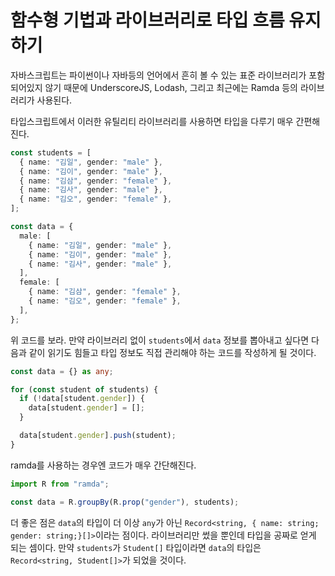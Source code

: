 # 함수형 기법과 라이브러리로 타입 흐름 유지하기

자바스크립트는 파이썬이나 자바등의 언어에서 흔히 볼 수 있는 표준 라이브러리가 포함되어있지
않기 때문에 UnderscoreJS, Lodash, 그리고 최근에는 Ramda 등의 라이브러리가 사용된다.

타입스크립트에서 이러한 유틸리티 라이브러리를 사용하면 타입을 다루기 매우 간편해진다.

```ts
const students = [
  { name: "김일", gender: "male" },
  { name: "김이", gender: "male" },
  { name: "김삼", gender: "female" },
  { name: "김사", gender: "male" },
  { name: "김오", gender: "female" },
];

const data = {
  male: [
    { name: "김일", gender: "male" },
    { name: "김이", gender: "male" },
    { name: "김사", gender: "male" },
  ],
  female: [
    { name: "김삼", gender: "female" },
    { name: "김오", gender: "female" },
  ],
};
```

위 코드를 보라. 만약 라이브러리 없이 `students`에서 `data` 정보를 뽑아내고 싶다면 다음과
같이 읽기도 힘들고 타입 정보도 직접 관리해야 하는 코드를 작성하게 될 것이다.

```ts
const data = {} as any;

for (const student of students) {
  if (!data[student.gender]) {
    data[student.gender] = [];
  }

  data[student.gender].push(student);
}
```

ramda를 사용하는 경우엔 코드가 매우 간단해진다.

```ts
import R from "ramda";

const data = R.groupBy(R.prop("gender"), students);
```

더 좋은 점은 `data`의 타입이 더 이상 `any`가 아닌
`Record<string, { name: string; gender: string;}[]>`이라는 점이다.
라이브러리만 썼을 뿐인데 타입을 공짜로 얻게 되는 셈이다. 만약 `students`가
`Student[]` 타입이라면 `data`의 타입은 `Record<string, Student[]>`가 되었을 것이다.
